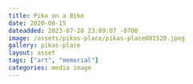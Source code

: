```yaml
---
title: Pika on a Bike
date: 2020-08-15
dateadded: 2023-07-28 23:09:07 -0700
image: /assets/pikas-place/pikas-place081520.jpeg
gallery: pikas-place
layout: asset
tags: ["art", "memorial"]
categories: media image
--- 
```

